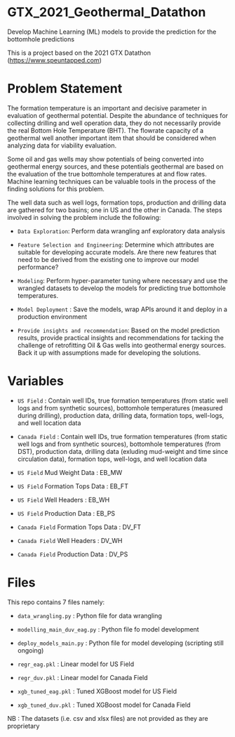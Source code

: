 # GTX_2021_Geothermal_Datathon
Develop Machine Learning (ML) models to provide the prediction for the bottomhole predictions

This is a project based on the 2021 GTX Datathon (https://www.speuntapped.com)

# Problem Statement
The formation temperature is an important and decisive parameter in evaluation of geothermal potential. Despite the abundance of techniques for collecting drilling and well operation data, they do not necessarily provide the real Bottom Hole Temperature (BHT). The flowrate capacity of a geothermal well another important item that should be considered when analyzing data for viability evaluation.

Some oil and gas wells may show potentials of being converted into geothermal energy sources, and these potentials geothermal are based on the evaluation of the true bottomhole temperatures at and flow rates. Machine learning techniques can be valuable tools in the process of the finding solutions for this problem.

The well data such as well logs, formation tops, production and drilling data are gathered for two basins; one in US and the other in Canada. The steps involved in solving the problem include the following:

* `Data Exploration`: Perform data wrangling anf exploratory data analysis

* `Feature Selection and Engineering`: Determine which attributes are suitable for developing accurate models. Are there new features that need to be derived from the existing one to improve our model performance?

* `Modeling`: Perform hyper-parameter tuning where necessary and use the wrangled datasets to develop the models for predicting true bottomhole temperatures.

* `Model Deployment` : Save the models, wrap APIs around it and deploy in a production environment

* `Provide insights and recommendation`: Based on the model prediction results, provide practical insights and recommendations for tacking the challenge of retrofitting Oil & Gas wells into geothermal energy sources. Back it up with assumptions made for developing the solutions.

# Variables
* `US Field` : Contain well IDs, true formation temperatures (from static well logs and from synthetic sources), bottomhole temperatures (measured during drilling), production data, drilling data, formation tops, well-logs, and well location data

* `Canada Field` : Contain well IDs, true formation temperatures (from static well logs and from synthetic sources), bottomhole temperatures (from DST), production data, drilling data (exluding mud-weight and time since circulation data), formation tops, well-logs, and well location data

* `US Field` Mud Weight Data : EB_MW

* `US Field` Formation Tops Data : EB_FT

* `US Field` Well Headers : EB_WH

* `US Field` Production Data : EB_PS

* `Canada Field` Formation Tops Data : DV_FT

* `Canada Field` Well Headers : DV_WH

* `Canada Field` Production Data : DV_PS


# Files
This repo contains 7 files namely:

* `data_wrangling.py` : Python file for data wrangling

* `modelling_main_duv_eag.py` : Python file fo model development

* `deploy_models_main.py` : Python file for model developing (scripting still ongoing)


* `regr_eag.pkl` : Linear model for US Field

* `regr_duv.pkl` : Linear model for Canada Field

* `xgb_tuned_eag.pkl` : Tuned XGBoost model for US Field

* `xgb_tuned_duv.pkl` : Tuned XGBoost model for Canada Field

NB : The datasets (i.e. csv and xlsx files) are not provided as they are proprietary




